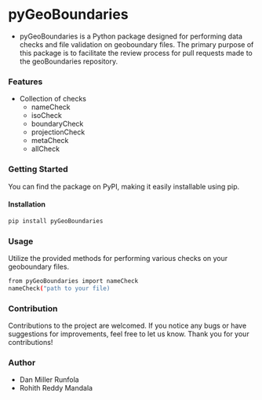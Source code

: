 # pyGeoBoundaries

+ pyGeoBoundaries is a Python package designed for performing data checks and file validation on geoboundary files. The primary purpose of this package is to facilitate the review process for pull requests made to the geoBoundaries repository.

### Features
+ Collection of checks
    - nameCheck
    - isoCheck
    - boundaryCheck
    - projectionCheck
    - metaCheck
    - allCheck


### Getting Started

You can find the package on PyPI, making it easily installable using pip.

#### Installation
```bash
pip install pyGeoBoundaries
```

### Usage

Utilize the provided methods for performing various checks on your geoboundary files.

```bash
from pyGeoBoundaries import nameCheck
nameCheck("path to your file)
```

### Contribution

Contributions to the project are welcomed. If you notice any bugs or have suggestions for improvements, feel free to let us know. Thank you for your contributions!

### Author

+ Dan Miller Runfola
+ Rohith Reddy Mandala